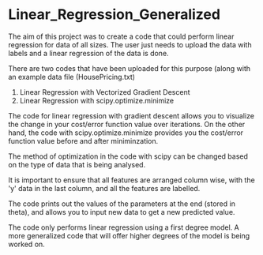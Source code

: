 # Linear_Regression_Generalized
The aim of this project was to create a code that could perform linear regression for data of all sizes. The user just needs to upload the data with labels and a linear regression of the data is done.

There are two codes that have been uploaded for this purpose (along with an example data file (HousePricing.txt)
1. Linear Regression with Vectorized Gradient Descent
2. Linear Regression with scipy.optimize.minimize

The code for linear regression with gradient descent allows you to visualize the change in your cost/error function value over iterations. On the other hand, the code with scipy.optimize.minimize provides you the cost/error function value before and after miniminzation.

The method of optimization in the code with scipy can be changed based on the type of data that is being analysed.

It is important to ensure that all features are arranged column wise, with the 'y' data in the last column, and all the features are labelled.

The code prints out the values of the parameters at the end (stored in theta), and allows you to input new data to get a new predicted value.

The code only performs linear regression using a first degree model. A more generalized code that will offer higher degrees of the model is being worked on.
